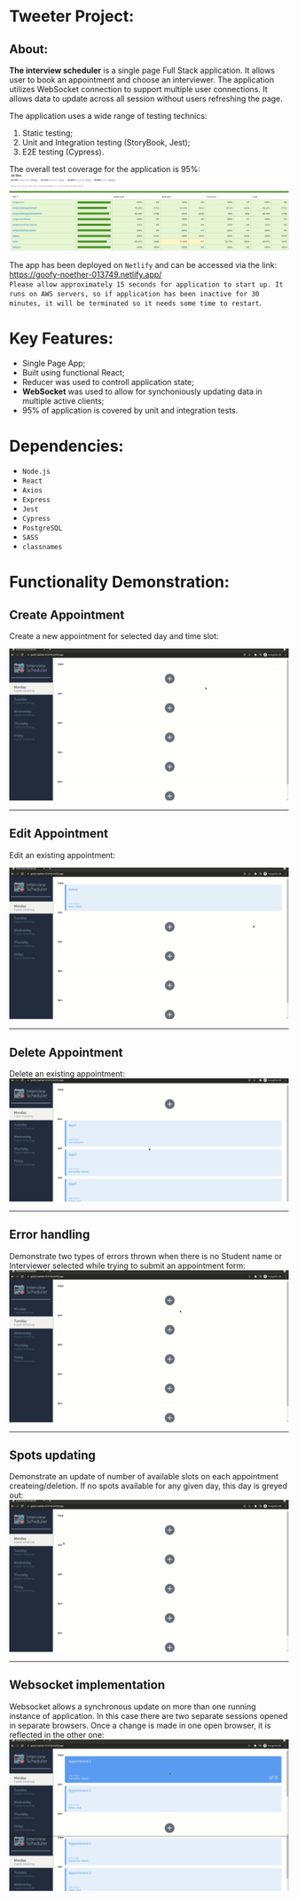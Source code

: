 # Tweeter Project:

## About:

**The interview scheduler** is a single page Full Stack application. It allows user to book an appointment and choose an interviewer. The application utilizes WebSocket connection to support multiple user connections. It allows data to update across all session without users refreshing the page.

The application uses a wide range of testing technics:

1. Static testing;
2. Unit  and Integration testing (StoryBook, Jest);
3. E2E testing (Cypress).

The overall test coverage for the application is 95%:
![coverage](/public/images/coverage.png)

The app has been deployed on `Netlify` and can be accessed via the link:<br>
https://goofy-noether-013749.netlify.app/
<br> `Please allow approximately 15 seconds for application to start up. It runs on AWS servers, so if application has been inactive for 30 minutes, it will be terminated so it needs some time to restart`.

# Key Features:

*  Single Page App;
*  Built using functional React;
*  Reducer was used to controll application state;
*  **WebSocket** was used to allow for synchoniously updating data in     multiple active clients;
*  95% of application is covered by unit and integration tests.

# Dependencies:

* `Node.js`
* `React`
* `Axios`
* `Express`
* `Jest`
* `Cypress`
* `PostgreSQL`
* `SASS`
* `classnames`

# Functionality Demonstration:

## Create Appointment
Create a new appointment for selected day and time slot:

![New appointment](/public/images/Createappointment.gif)
___
## Edit Appointment 
Edit an existing appointment:

![Edit](/public/images/Editappointment.gif)
___
## Delete Appointment
Delete an existing appointment:
![Delete](/public/images/deleteappointment.gif)
___
## Error handling
Demonstrate two types of errors thrown when there is no Student name or Interviewer selected while trying to submit an appointment form:
![Errors](/public/images/Errors.gif)
___
## Spots updating
Demonstrate an update of number of available slots on each appointment createing/deletion. If no spots available for any given day, this day is greyed out:
![spotsupdate](/public/images/spotsupdate.gif)
___
## Websocket implementation
Websocket allows a synchronous update on more than one running instance of application. In this case there are two separate sessions opened in separate browsers. Once a change is made in one open browser, it is reflected in the other one:
![websocket](/public/images/Websocket.gif)